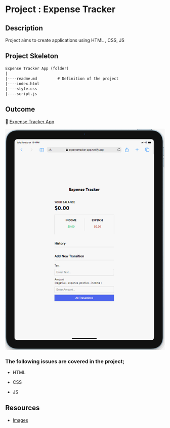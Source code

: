 # Project : Expense Tracker

## Description

Project aims to create applications using HTML , CSS, JS

## Project Skeleton

```
Expense Tracker App (folder)
|
|----readme.md         # Definition of the project
|----index.html
|----style.css
|----script.js

```

## Outcome

🔗 [Expense Tracker App](https://expencetracker-app.netlify.app)

![Project  Snapshot](./tracker.gif)

### The following issues are covered in the project;

- HTML

- CSS

- JS

## Resources

- [Images](./Mobile.png)
